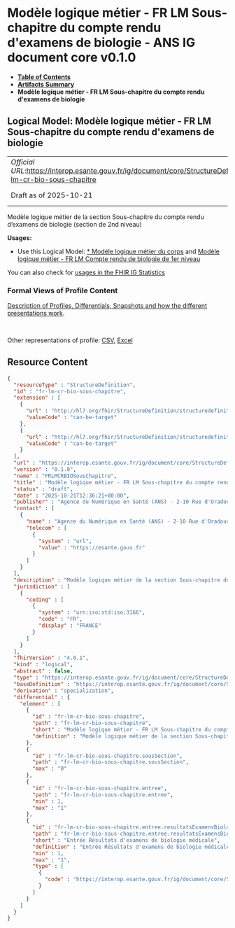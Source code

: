 # Modèle logique métier - FR LM Sous-chapitre du compte rendu d'examens de biologie - ANS IG document core v0.1.0

* [**Table of Contents**](toc.md)
* [**Artifacts Summary**](artifacts.md)
* **Modèle logique métier - FR LM Sous-chapitre du compte rendu d'examens de biologie**

## Logical Model: Modèle logique métier - FR LM Sous-chapitre du compte rendu d'examens de biologie 

| | |
| :--- | :--- |
| *Official URL*:https://interop.esante.gouv.fr/ig/document/core/StructureDefinition/fr-lm-cr-bio-sous-chapitre | *Version*:0.1.0 |
| Draft as of 2025-10-21 | *Computable Name*:FRLMCRBIOSousChapitre |

 
Modèle logique métier de la section Sous-chapitre du compte rendu d’examens de biologie (section de 2nd niveau) 

**Usages:**

* Use this Logical Model: [* Modèle logique métier du corps](StructureDefinition-fr-lm-corps-document.md) and [Modèle logique métier - FR LM Compte rendu de biologie de 1er niveau](StructureDefinition-fr-lm-cr-bio-chapitre.md)

You can also check for [usages in the FHIR IG Statistics](https://packages2.fhir.org/xig/ans.document.fr.core|current/StructureDefinition/fr-lm-cr-bio-sous-chapitre)

### Formal Views of Profile Content

 [Description of Profiles, Differentials, Snapshots and how the different presentations work](http://build.fhir.org/ig/FHIR/ig-guidance/readingIgs.html#structure-definitions). 

 

Other representations of profile: [CSV](StructureDefinition-fr-lm-cr-bio-sous-chapitre.csv), [Excel](StructureDefinition-fr-lm-cr-bio-sous-chapitre.xlsx) 



## Resource Content

```json
{
  "resourceType" : "StructureDefinition",
  "id" : "fr-lm-cr-bio-sous-chapitre",
  "extension" : [
    {
      "url" : "http://hl7.org/fhir/StructureDefinition/structuredefinition-type-characteristics",
      "valueCode" : "can-be-target"
    },
    {
      "url" : "http://hl7.org/fhir/StructureDefinition/structuredefinition-type-characteristics",
      "valueCode" : "can-be-target"
    }
  ],
  "url" : "https://interop.esante.gouv.fr/ig/document/core/StructureDefinition/fr-lm-cr-bio-sous-chapitre",
  "version" : "0.1.0",
  "name" : "FRLMCRBIOSousChapitre",
  "title" : "Modèle logique métier - FR LM Sous-chapitre du compte rendu d'examens de biologie",
  "status" : "draft",
  "date" : "2025-10-21T12:36:21+00:00",
  "publisher" : "Agence du Numérique en Santé (ANS) - 2-10 Rue d'Oradour-sur-Glane, 75015 Paris",
  "contact" : [
    {
      "name" : "Agence du Numérique en Santé (ANS) - 2-10 Rue d'Oradour-sur-Glane, 75015 Paris",
      "telecom" : [
        {
          "system" : "url",
          "value" : "https://esante.gouv.fr"
        }
      ]
    }
  ],
  "description" : "Modèle logique métier de la section Sous-chapitre du compte rendu d'examens de biologie  (section de 2nd niveau)",
  "jurisdiction" : [
    {
      "coding" : [
        {
          "system" : "urn:iso:std:iso:3166",
          "code" : "FR",
          "display" : "FRANCE"
        }
      ]
    }
  ],
  "fhirVersion" : "4.0.1",
  "kind" : "logical",
  "abstract" : false,
  "type" : "https://interop.esante.gouv.fr/ig/document/core/StructureDefinition/fr-lm-cr-bio-sous-chapitre",
  "baseDefinition" : "https://interop.esante.gouv.fr/ig/document/core/StructureDefinition/fr-lm-section",
  "derivation" : "specialization",
  "differential" : {
    "element" : [
      {
        "id" : "fr-lm-cr-bio-sous-chapitre",
        "path" : "fr-lm-cr-bio-sous-chapitre",
        "short" : "Modèle logique métier - FR LM Sous-chapitre du compte rendu d'examens de biologie",
        "definition" : "Modèle logique métier de la section Sous-chapitre du compte rendu d'examens de biologie  (section de 2nd niveau)"
      },
      {
        "id" : "fr-lm-cr-bio-sous-chapitre.sousSection",
        "path" : "fr-lm-cr-bio-sous-chapitre.sousSection",
        "max" : "0"
      },
      {
        "id" : "fr-lm-cr-bio-sous-chapitre.entree",
        "path" : "fr-lm-cr-bio-sous-chapitre.entree",
        "min" : 1,
        "max" : "1"
      },
      {
        "id" : "fr-lm-cr-bio-sous-chapitre.entree.resultatsExamensBiologieMedicale",
        "path" : "fr-lm-cr-bio-sous-chapitre.entree.resultatsExamensBiologieMedicale",
        "short" : "Entrée Résultats d'examens de biologie médicale",
        "definition" : "Entrée Résultats d'examens de biologie médicale",
        "min" : 1,
        "max" : "1",
        "type" : [
          {
            "code" : "https://interop.esante.gouv.fr/ig/document/core/StructureDefinition/fr-lm-resultats-examens-biologie-medicale"
          }
        ]
      }
    ]
  }
}

```
